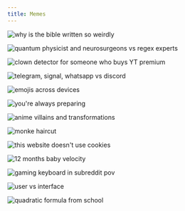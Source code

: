 ```yaml
---
title: Memes
---
```


![why is the bible written so weirdly](https://preview.redd.it/p1cypwqsw8c61.png?width=640&crop=smart&auto=webp&s=8720089c15d394b70beee1e0ef5cca6a7021bc43 "[[Reddit](https://www.reddit.com/r/Animemes/comments/l0fb1j/daily_erwin_meme_1083/)] \"Have you ever wondered\", you asked yourself, son of your mother")

![quantum physicist and neurosurgeons vs regex experts](https://i.redd.it/vsnshba0hhc61.jpg "[[Reddit](https://www.reddit.com/r/ProgrammerHumor/comments/l18hk2/they_sign_a_pact_with_the_devil/)] How do they do it?")

![clown detector for someone who buys YT premium](https://i.redd.it/uaqsmtos0vb61.jpg "[[Reddit](https://www.reddit.com/r/memes/comments/kz3acd/who_buys_yt_premium/)] Who does that, seriously")

![telegram, signal, whatsapp vs discord](https://preview.redd.it/oyfzj4gbbob61.jpg?width=640&crop=smart&auto=webp&s=6b3aa2a8306b7861857f3c7108e6e05c01ac7565 "[[Reddit](https://www.reddit.com/r/memes/comments/kygsqi/superior_indeed/)] Discord gang, superior indeed")

![emojis across devices](https://i.redd.it/x5a4vpdz0wb61.jpg "[[Reddit](https://www.reddit.com/r/TIHI/comments/kz5qv9/thanks_i_hate_macaroni_salad/)] Samsung emoji is deplorable")

![you're always preparing](https://i.redd.it/kuv15y9htwc61.png "[[Reddit](https://www.reddit.com/r/iiiiiiitttttttttttt/comments/l2r3o0/were_gonna_have_to_go_right_to_ludicrous_speed/)] What are they preparing anyway")

![anime villains and transformations](https://i.redd.it/g3z2sys2uhd61.jpg "[[Reddit](https://www.reddit.com/r/Animemes/comments/l4pk3o/its_not_mine/)] A realistic take from Attack on Titan")

![monke haircut](https://i.redd.it/g4ao9726bec61.jpg "[[Reddit](https://www.reddit.com/r/blursedimages/comments/l0z8cm/blursed_monke/)] Blursed monke")

![this website doesn't use cookies](https://external-preview.redd.it/Ii1zae7tWgUklTi6eSE_7YHoENA4ngh5abWIEUrA_jU.png?width=960&crop=smart&auto=webp&s=fbae38332c9792e24c3a9b90e605ec1fcf9bcfd2 "[[Reddit](https://www.reddit.com/r/ProgrammerHumor/comments/l5gg3t/this_website_doesnt_use_cookies/)] This website doesn't use cookies")

![12 months baby velocity](https://preview.redd.it/vv059y7kjsd61.jpg?width=640&crop=smart&auto=webp&s=92d228de92b026c03561ad6206e26b25ac541463 "[[Reddit](https://www.reddit.com/r/HolUp/comments/l5ut8x/anything_after_12_months_is_cringe/)] 32 months baby?")

![gaming keyboard in subreddit pov](https://preview.redd.it/yfmx2ofwgsd61.png?width=960&crop=smart&auto=webp&s=7cf632eb5db33927e8544f6ea8a4b71575cb48ea "[[Reddit](https://www.reddit.com/r/MechanicalKeyboards/comments/l5ul5q/ignorance_is_bliss/)] Ignorance is bliss")

![user vs interface](https://preview.redd.it/8mo5ygh8g4e61.jpg?width=640&crop=smart&auto=webp&s=d795bdcb8155bf0910821e713cf38a2cca3358ca "[[Reddit](https://www.reddit.com/r/ProgrammerHumor/comments/l75iun/about_right/)] Always assume the worst")

![quadratic formula from school](https://preview.redd.it/4rf65hsb6fc61.jpg?width=640&crop=smart&auto=webp&s=3fa7b32a648c0e2afc407a411e5677876195e087 "[[Reddit](https://www.reddit.com/r/memes/comments/l128r9/its_that_easy/)] mitochondria is the powerhouse of the cell")
